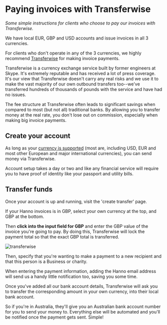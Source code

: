 # Paying invoices with Transferwise

_Some simple instructions for clients who choose to pay our invoices with Transferwise._

We have local EUR, GBP and USD accounts and issue invoices in all 3 currencies.

For clients who don't operate in any of the 3 currencies, we highly recommend [Transferwise](https://transferwise.com/) for making invoice payments.

Transferwise is a currency exchange service built by former engineers at Skype. It's extremely reputable and has received a lot of press coverage. It's our view that Transferwise doesn't carry any real risks and we use it to make the vast majority of our own outbound transfers too--we've transferred hundreds of thousands of pounds with the service and have had no issues.

The fee structure at Transferwise often leads to significant savings when compared to most (but not all) traditional banks. By allowing you to transfer money at the real rate, you don't lose out on commission, especially when making big invoice payments.

## Create your account
As long as your [currency is supported](https://transferwise.com/help/article/1569835/basic-information/supported-currencies) (most are, including USD, EUR and most other European and major international currencies), you can send money via Transferwise.

Account setup takes a day or two and like any financial service will require you to have proof of identity like your passport and utility bills.

## Transfer funds
Once your account is up and running, visit the 'create transfer' page.

If your Hanno invoices is in GBP, select your own currency at the top, and GBP at the bottom.

Then __click into the input field for GBP__ and enter the GBP value of the invoice you're going to pay. By doing this, Transferwise will lock the payment total so that the exact GBP total is transferred.

![transferwise](https://www.datocms-assets.com/1058/1495458152-transferwise1.png?w=1000&fit=max)

Then, specify that you're wanting to make a payment to a new recipient and that this person is a Business or charity.

When entering the payment information, adding the Hanno email address will send us a handy little notification too, saving you some time.

Once you've added all our bank account details, Transferwise will ask you to transfer the corresponding amount in your own currency, into their local bank account.

So if you're in Australia, they'll give you an Australian bank account number for you to send your money to. Everything else will be automated and you'll be notified once the payment gets sent. Simple!
